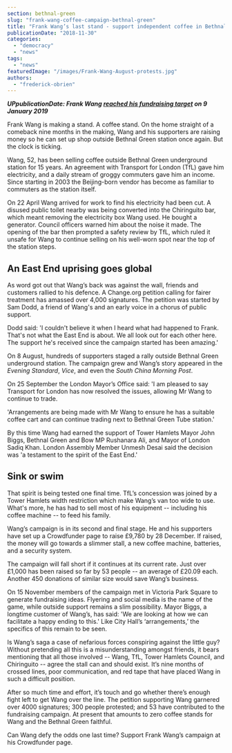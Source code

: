 ```yaml
---
section: bethnal-green
slug: "frank-wang-coffee-campaign-bethnal-green"
title: "Frank Wang’s last stand - support independent coffee in Bethnal Green"
publicationDate: "2018-11-30"
categories: 
  - "democracy"
  - "news"
tags: 
  - "news"
featuredImage: "/images/Frank-Wang-August-protests.jpg"
authors: 
  - "frederick-obrien"
---
```


**_UPpublicationDate: Frank Wang [reached his fundraising target](https://bethnalgreenlondon.co.uk/displaced-bethnal-green-coffee-vendor-reaches-fundraising-target/) on 9 January 2019_**

Frank Wang is making a stand. A coffee stand. On the home straight of a comeback nine months in the making, Wang and his supporters are raising money so he can set up shop outside Bethnal Green station once again. But the clock is ticking.

Wang, 52, has been selling coffee outside Bethnal Green underground station for 15 years. An agreement with Transport for London (TfL) gave him electricity, and a daily stream of groggy commuters gave him an income. Since starting in 2003 the Beijing-born vendor has become as familiar to commuters as the station itself.

On 22 April Wang arrived for work to find his electricity had been cut. A disused public toilet nearby was being converted into the Chiringuito bar, which meant removing the electricity box Wang used. He bought a generator. Council officers warned him about the noise it made. The opening of the bar then prompted a safety review by TfL, which ruled it unsafe for Wang to continue selling on his well-worn spot near the top of the station steps.

## An East End uprising goes global

As word got out that Wang’s back was against the wall, friends and customers rallied to his defence. A Change.org petition calling for fairer treatment has amassed over 4,000 signatures. The petition was started by Sam Dodd, a friend of Wang's and an early voice in a chorus of public support.

Dodd said: 'I couldn't believe it when I heard what had happened to Frank. That's not what the East End is about. We all look out for each other here. The support he's received since the campaign started has been amazing.'

On 8 August, hundreds of supporters staged a rally outside Bethnal Green underground station. The campaign grew and Wang’s story appeared in the _Evening Standard_, _Vice_, and even the _South China Morning Post_.

On 25 September the London Mayor’s Office said: 'I am pleased to say Transport for London has now resolved the issues, allowing Mr Wang to continue to trade.

'Arrangements are being made with Mr Wang to ensure he has a suitable coffee cart and can continue trading next to Bethnal Green Tube station.'

By this time Wang had earned the support of Tower Hamlets Mayor John Biggs, Bethnal Green and Bow MP Rushanara Ali, and Mayor of London Sadiq Khan. London Assembly Member Unmesh Desai said the decision was 'a testament to the spirit of the East End.'

## Sink or swim

That spirit is being tested one final time. TfL’s concession was joined by a Tower Hamlets width restriction which make Wang’s van too wide to use. What's more, he has had to sell most of his equipment -- including his coffee machine -- to feed his family.

Wang’s campaign is in its second and final stage. He and his supporters have set up a Crowdfunder page to raise £9,780 by 28 December. If raised, the money will go towards a slimmer stall, a new coffee machine, batteries, and a security system.

The campaign will fall short if it continues at its current rate. Just over £1,000 has been raised so far by 53 people -- an average of £20.09 each. Another 450 donations of similar size would save Wang’s business.

On 15 November members of the campaign met in Victoria Park Square to generate fundraising ideas. Flyering and social media is the name of the game, while outside support remains a slim possibility. Mayor Biggs, a longtime customer of Wang’s, has said: 'We are looking at how we can facilitate a happy ending to this.' Like City Hall’s ‘arrangements,’ the specifics of this remain to be seen.

Is Wang’s saga a case of nefarious forces conspiring against the little guy? Without pretending all this is a misunderstanding amongst friends, it bears mentioning that all those involved -- Wang, TfL, Tower Hamlets Council, and Chiringuito -- agree the stall can and should exist. It’s nine months of crossed lines, poor communication, and red tape that have placed Wang in such a difficult position.

After so much time and effort, it’s touch and go whether there’s enough fight left to get Wang over the line. The petition supporting Wang garnered over 4000 signatures; 300 people protested; and 53 have contributed to the fundraising campaign. At present that amounts to zero coffee stands for Wang and the Bethnal Green faithful.

Can Wang defy the odds one last time? Support Frank Wang’s campaign at his Crowdfunder page.
